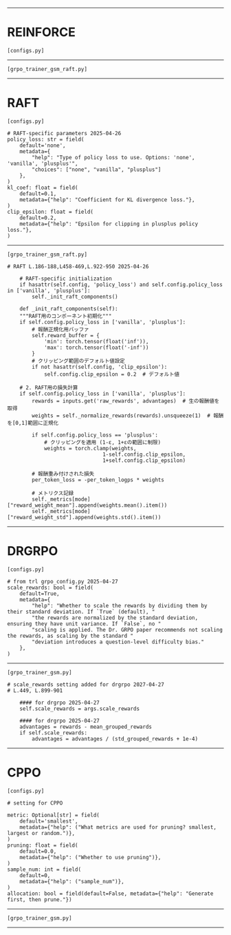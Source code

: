 

---

# REINFORCE

    [configs.py]

---
    
    [grpo_trainer_gsm_raft.py]


---

# RAFT

    [configs.py]
    
    # RAFT-specific parameters 2025-04-26
    policy_loss: str = field(
        default='none',
        metadata={
            "help": "Type of policy loss to use. Options: 'none', 'vanilla', 'plusplus'",
            "choices": ["none", "vanilla", "plusplus"]
        },
    )
    kl_coef: float = field(
        default=0.1,
        metadata={"help": "Coefficient for KL divergence loss."},
    )
    clip_epsilon: float = field(
        default=0.2,
        metadata={"help": "Epsilon for clipping in plusplus policy loss."},
    )
    
---
    
    [grpo_trainer_gsm_raft.py]    
    
    # RAFT L.186-188,L458-469,L.922-950 2025-04-26

        # RAFT-specific initialization
        if hasattr(self.config, 'policy_loss') and self.config.policy_loss in ['vanilla', 'plusplus']:
            self._init_raft_components()
    
        def _init_raft_components(self):
        """RAFT用のコンポーネント初期化"""
        if self.config.policy_loss in ['vanilla', 'plusplus']:
            # 報酬正規化用バッファ
            self.reward_buffer = {
                'min': torch.tensor(float('inf')),
                'max': torch.tensor(float('-inf'))
            }
            # クリッピング範囲のデフォルト値設定
            if not hasattr(self.config, 'clip_epsilon'):
                self.config.clip_epsilon = 0.2  # デフォルト値

        # 2. RAFT用の損失計算
        if self.config.policy_loss in ['vanilla', 'plusplus']:
            rewards = inputs.get('raw_rewards', advantages)  # 生の報酬値を取得
            weights = self._normalize_rewards(rewards).unsqueeze(1)  # 報酬を[0,1]範囲に正規化
            
            if self.config.policy_loss == 'plusplus':
                # クリッピングを適用 (1-ε, 1+εの範囲に制限)
                weights = torch.clamp(weights, 
                                   1-self.config.clip_epsilon, 
                                   1+self.config.clip_epsilon)
            
            # 報酬重み付けされた損失
            per_token_loss = -per_token_logps * weights
            
            # メトリクス記録
            self._metrics[mode]["reward_weight_mean"].append(weights.mean().item())
            self._metrics[mode]["reward_weight_std"].append(weights.std().item())

---

# DRGRPO

    [configs.py]
    
    # from trl grpo_config.py 2025-04-27
    scale_rewards: bool = field(
        default=True,
        metadata={
            "help": "Whether to scale the rewards by dividing them by their standard deviation. If `True` (default), "
            "the rewards are normalized by the standard deviation, ensuring they have unit variance. If `False`, no "
            "scaling is applied. The Dr. GRPO paper recommends not scaling the rewards, as scaling by the standard "
            "deviation introduces a question-level difficulty bias."
        },
    )
    
---
    
    [grpo_trainer_gsm.py]   
    
    # scale_rewards setting added for drgrpo 2027-04-27
    # L.449, L.899-901 
    
        #### for drgrpo 2025-04-27
        self.scale_rewards = args.scale_rewards

        #### for drgrpo 2025-04-27
        advantages = rewards - mean_grouped_rewards
        if self.scale_rewards:
            advantages = advantages / (std_grouped_rewards + 1e-4)


---

# CPPO

    [configs.py]

    # setting for CPPO
    
    metric: Optional[str] = field(
        default='smallest',
        metadata={"help": ("What metrics are used for pruning? smallest, largest or random.")},
    )
    pruning: float = field(
        default=0.0,
        metadata={"help": ("Whether to use pruning")},
    )
    sample_num: int = field(
        default=0,
        metadata={"help": ("sample_num")},
    )
    allocation: bool = field(default=False, metadata={"help": "Generate first, then prune."})


---
    
    [grpo_trainer_gsm.py]   




---
